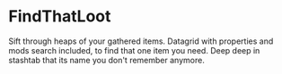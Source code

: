 # FindThatLoot
Sift through heaps of your gathered items. Datagrid with properties and mods search included, to find that one item you need. Deep deep in stashtab that its name you don't remember anymore.

